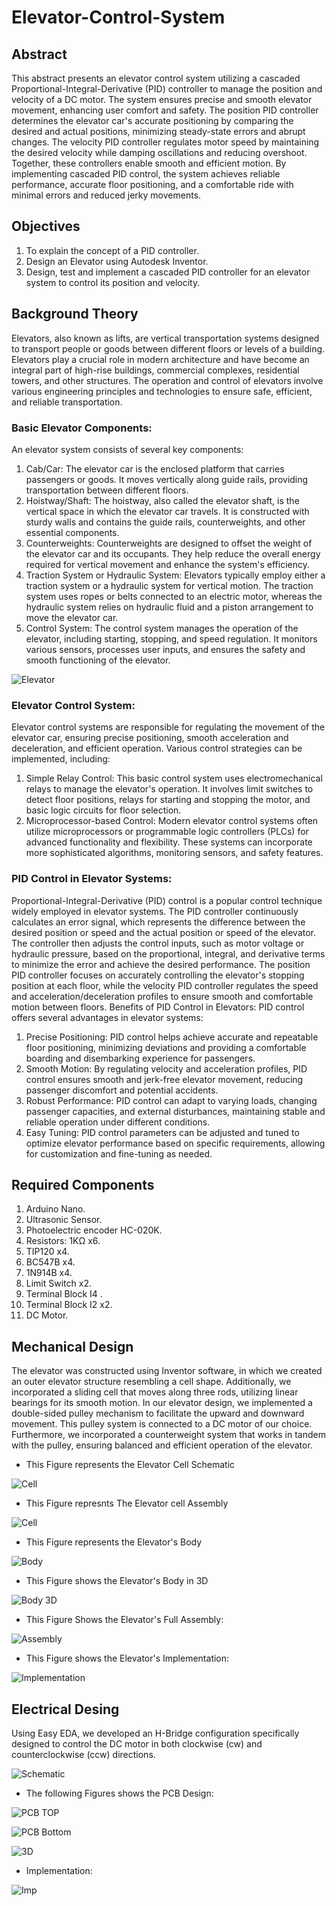 # Elevator-Control-System
## Abstract
This abstract presents an elevator control system utilizing a cascaded Proportional-Integral-Derivative (PID) controller to manage the position and velocity of a DC motor. The system ensures precise and smooth elevator movement, enhancing user comfort and safety.
The position PID controller determines the elevator car's accurate positioning by comparing the desired and actual positions, minimizing steady-state errors and abrupt changes. The velocity PID controller regulates motor speed by maintaining the desired velocity while damping oscillations and reducing overshoot. Together, these controllers enable smooth and efficient motion.
By implementing cascaded PID control, the system achieves reliable performance, accurate floor positioning, and a comfortable ride with minimal errors and reduced jerky movements.

## Objectives
1. To explain the concept of a PID controller.
2. Design an Elevator using Autodesk Inventor.
3. Design, test and implement a cascaded PID controller for an elevator system to control its position and velocity.

## Background Theory
Elevators, also known as lifts, are vertical transportation systems designed to transport people or goods between different floors or levels of a building. Elevators play a crucial role in modern architecture and have become an integral part of high-rise buildings, commercial complexes, residential towers, and other structures. The operation and control of elevators involve various engineering principles and technologies to ensure safe, efficient, and reliable transportation.
### Basic Elevator Components:
An elevator system consists of several key components:
1. Cab/Car: The elevator car is the enclosed platform that carries passengers or goods. It moves vertically along guide rails, providing transportation between different floors.
2. Hoistway/Shaft: The hoistway, also called the elevator shaft, is the vertical space in which the elevator car travels. It is constructed with sturdy walls and contains the guide rails, counterweights, and other essential components.
3. Counterweights: Counterweights are designed to offset the weight of the elevator car and its occupants. They help reduce the overall energy required for vertical movement and enhance the system's efficiency.
4. Traction System or Hydraulic System: Elevators typically employ either a traction system or a hydraulic system for vertical motion. The traction system uses ropes or belts connected to an electric motor, whereas the hydraulic system relies on hydraulic fluid and a piston arrangement to move the elevator car.
5. Control System: The control system manages the operation of the elevator, including starting, stopping, and speed regulation. It monitors various sensors, processes user inputs, and ensures the safety and smooth functioning of the elevator.
      
![Elevator](1.png)

### Elevator Control System:
Elevator control systems are responsible for regulating the movement of the elevator car, ensuring precise positioning, smooth acceleration and deceleration, and efficient operation. Various control strategies can be implemented, including:
1. Simple Relay Control: This basic control system uses electromechanical relays to manage the elevator's operation. It involves limit switches to detect floor positions, relays for starting and stopping the motor, and basic logic circuits for floor selection.
2. Microprocessor-based Control: Modern elevator control systems often utilize microprocessors or programmable logic controllers (PLCs) for advanced functionality and flexibility. These systems can incorporate more sophisticated algorithms, monitoring sensors, and safety features.

### PID Control in Elevator Systems:
Proportional-Integral-Derivative (PID) control is a popular control technique widely employed in elevator systems. The PID controller continuously calculates an error signal, which represents the difference between the desired position or speed and the actual position or speed of the elevator. The controller then adjusts the control inputs, such as motor voltage or hydraulic pressure, based on the proportional, integral, and derivative terms to minimize the error and achieve the desired performance.
The position PID controller focuses on accurately controlling the elevator's stopping position at each floor, while the velocity PID controller regulates the speed and acceleration/deceleration profiles to ensure smooth and comfortable motion between floors.
Benefits of PID Control in Elevators:
PID control offers several advantages in elevator systems:
1. Precise Positioning: PID control helps achieve accurate and repeatable floor positioning, minimizing deviations and providing a comfortable boarding and disembarking experience for passengers.
2. Smooth Motion: By regulating velocity and acceleration profiles, PID control ensures smooth and jerk-free elevator movement, reducing passenger discomfort and potential accidents.
3. Robust Performance: PID control can adapt to varying loads, changing passenger capacities, and external disturbances, maintaining stable and reliable operation under different conditions.
4. Easy Tuning: PID control parameters can be adjusted and tuned to optimize elevator performance based on specific requirements, allowing for customization and fine-tuning as needed.

## Required Components
1. Arduino Nano.
2. Ultrasonic Sensor.
3. Photoelectric encoder HC-020K.
4. Resistors: 1KΩ x6.
5. TIP120 x4.
6. BC547B x4.
7. 1N914B x4.
8. Limit Switch x2.
9. Terminal Block I4 .
10. Terminal Block I2 x2.
11. DC Motor.

## Mechanical Design
The elevator was constructed using Inventor software, in which we created an outer elevator structure resembling a cell shape. Additionally, we incorporated a sliding cell that moves along three rods, utilizing linear bearings for its smooth motion. In our elevator design, we implemented a double-sided pulley mechanism to facilitate the upward and downward movement. This pulley system is connected to a DC motor of our choice. Furthermore, we incorporated a counterweight system that works in tandem with the pulley, ensuring balanced and efficient operation of the elevator.
- This Figure represents the Elevator Cell Schematic

![Cell](2.png)

- This Figure represnts The Elevator cell Assembly

![Cell](3.png)

- This Figure represents the Elevator's Body

![Body](4.png)

- This Figure shows the Elevator's Body in 3D

![Body 3D](5.png)

- This Figure Shows the Elevator's Full Assembly:

![Assembly](6.png)

- This Figure shows the Elevator's Implementation:

![Implementation](7.jpg)

## Electrical Desing
Using Easy EDA, we developed an H-Bridge configuration specifically designed to control the DC motor in both clockwise (cw) and counterclockwise (ccw) directions.

![Schematic](12.png)

- The following Figures shows the PCB Design:

![PCB TOP](8.png)

![PCB Bottom](9.png)

![3D](10.png)

- Implementation:

![Imp](11.jpg)

